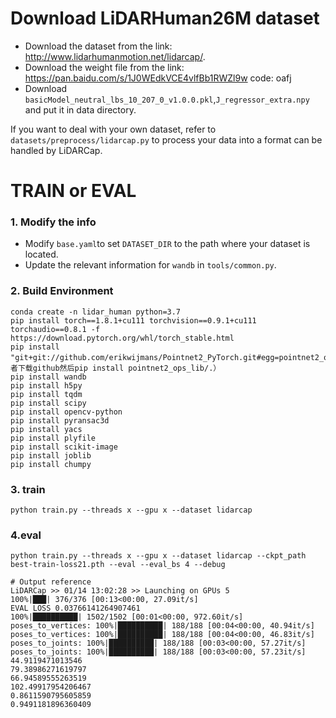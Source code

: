 # Download LiDARHuman26M dataset
- Download the dataset from the link: http://www.lidarhumanmotion.net/lidarcap/.
- Download the weight file from the link: https://pan.baidu.com/s/1J0WEdkVCE4vlfBb1RWZl9w  code: oafj
- Download `basicModel_neutral_lbs_10_207_0_v1.0.0.pkl`,`J_regressor_extra.npy` and put it in data directory.

If you want to deal with your own dataset, refer to `datasets/preprocess/lidarcap.py` to process your data into a format can be handled by LiDARCap.

# TRAIN or EVAL
### 1. Modify the info
- Modify `base.yaml`to set `DATASET_DIR` to the path where your dataset is located.
- Update the relevant information for `wandb` in `tools/common.py`.
### 2. Build Environment
```
conda create -n lidar_human python=3.7
pip install torch==1.8.1+cu111 torchvision==0.9.1+cu111 torchaudio==0.8.1 -f https://download.pytorch.org/whl/torch_stable.html
pip install "git+git://github.com/erikwijmans/Pointnet2_PyTorch.git#egg=pointnet2_ops&subdirectory=pointnet2_ops_lib"（或者下载github然后pip install pointnet2_ops_lib/.）
pip install wandb
pip install h5py
pip install tqdm
pip install scipy
pip install opencv-python
pip install pyransac3d
pip install yacs
pip install plyfile
pip install scikit-image
pip install joblib
pip install chumpy
```

### 3. train 
```
python train.py --threads x --gpu x --dataset lidarcap
```

### 4.eval
```
python train.py --threads x --gpu x --dataset lidarcap --ckpt_path best-train-loss21.pth --eval --eval_bs 4 --debug
```

```
# Output reference
LiDARCap >> 01/14 13:02:28 >> Launching on GPUs 5
100%|███| 376/376 [00:13<00:00, 27.09it/s]
EVAL LOSS 0.03766141264907461
100%|██████████| 1502/1502 [00:01<00:00, 972.60it/s] 
poses_to_vertices: 100%|██████████| 188/188 [00:04<00:00, 40.94it/s]
poses_to_vertices: 100%|██████████| 188/188 [00:04<00:00, 46.83it/s]
poses_to_joints: 100%|██████████| 188/188 [00:03<00:00, 57.27it/s]
poses_to_joints: 100%|██████████| 188/188 [00:03<00:00, 57.23it/s]
44.9119471013546
79.38986271619797
66.94589555263519
102.49917954206467
0.8611590795605859
0.9491181896360409
```
